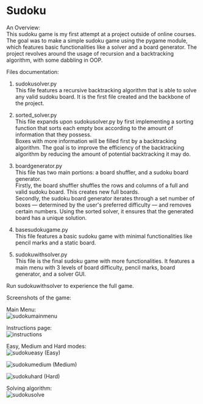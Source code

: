 # Sudoku

An Overview:  
This sudoku game is my first attempt at a project outside of online courses. The goal was to make a simple sudoku game using the pygame module, which features basic 
functionalities like a solver and a board generator. The project revolves around the usage of recursion and a backtracking algorithm, with some dabbling in OOP.



Files documentation:  
1. sudokusolver.py  
This file features a recursive backtracking algorithm that is able to solve any valid sudoku board. It is the first file created and the backbone of the project.

2. sorted_solver.py  
This file expands upon sudokusolver.py by first implementing a sorting function that sorts each empty box according to the amount of information that they possess.  
Boxes with more information will be filled first by a backtracking algorithm. The goal is to improve the efficiency of the backtracking algorithm by reducing the 
amount of potential backtracking it may do.

3. boardgenerator.py  
This file has two main portions: a board shuffler, and a sudoku board generator.   
Firstly, the board shuffler shuffles the rows and columns of a full and valid sudoku board. This creates new full boards.  
Secondly, the sudoku board generator iterates through a set number of boxes — determined by the user's preferred difficulty — and removes certain numbers. Using the 
sorted solver, it ensures that the generated board has a unique solution.

4. basesudokugame.py  
This file features a basic sudoku game with minimal functionalities like pencil marks and a static board.

5. sudokuwithsolver.py  
This file is the final sudoku game with more functionalities. It features a main menu with 3 levels of board difficulty, pencil marks, board generator, and a solver
GUI.  
  
Run sudokuwithsolver to experience the full game.





Screenshots of the game:  


Main Menu:  
![sudokumainmenu](https://user-images.githubusercontent.com/65714641/131245718-ea57a5b5-12d1-4dfd-9c0e-a8a8822b0105.png)


Instructions page:  
![instructions](https://user-images.githubusercontent.com/65714641/131245743-36dbd7b3-c5c0-440e-b9c5-5a18d37d39e5.png)


Easy, Medium and Hard modes:  
![sudokueasy](https://user-images.githubusercontent.com/65714641/131245752-fa955091-305c-454c-a2cd-5c0c6849ca93.png) (Easy)  


![sudokumedium](https://user-images.githubusercontent.com/65714641/131245909-16392f9c-64fd-45f0-8562-8a7934e04853.png) (Medium)  


![sudokuhard](https://user-images.githubusercontent.com/65714641/131245911-7c93a355-d97c-471e-aa84-595cbbbb787f.png) (Hard)  


Solving algorithm:  
![sudokusolve](https://user-images.githubusercontent.com/65714641/131245761-4db96910-7355-406f-a91b-68c06dcee3af.png)

